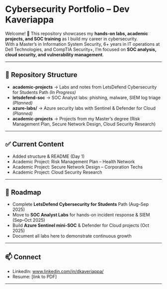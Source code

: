 # Cybersecurity Portfolio – Dev Kaveriappa

Welcome! 👋 This repository showcases my **hands-on labs, academic projects, and SOC training** as I build my career in cybersecurity.  
With a Master’s in Information System Security, 6+ years in IT operations at Dell Technologies, and CompTIA Security+, I’m focused on **SOC analysis, cloud security, and vulnerability management**.

---

## 📂 Repository Structure
- **academic-projects** → Labs and notes from LetsDefend Cybersecurity for Students Path *(In Progress)*  
- **letsdefend-soc** → SOC Analyst labs: phishing, malware, SIEM log triage *(Planned)*  
- **azure-labs/** → Azure security labs with Sentinel & Defender for Cloud *(Planned)*  
- **academic-projects** → Projects from my Master’s degree (Risk Management Plan, Secure Network Design, Cloud Security Research)

---

## ✅ Current Content
- Added structure & README (Day 1)  
- Academic Project: Risk Management Plan – Health Network  
- Academic Project: Secure Network Design – Corporation Techs  
- Academic Project: Cloud Security Research  

---

## 🚀 Roadmap
- Complete **LetsDefend Cybersecurity for Students** Path (Aug–Sep 2025)  
- Move to **SOC Analyst Labs** for hands-on incident response & SIEM (Sep–Oct 2025)  
- Build **Azure Sentinel mini-SOC** & Defender for Cloud projects (Oct 2025)  
- Document all labs here to demonstrate continuous growth  

---

## 📫 Connect
- LinkedIn: www.linkedin.com/in/dkaveriappa/ 
- Resume: [link to PDF]

---

